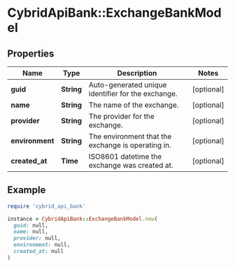 # CybridApiBank::ExchangeBankModel

## Properties

| Name | Type | Description | Notes |
| ---- | ---- | ----------- | ----- |
| **guid** | **String** | Auto-generated unique identifier for the exchange. | [optional] |
| **name** | **String** | The name of the exchange. | [optional] |
| **provider** | **String** | The provider for the exchange. | [optional] |
| **environment** | **String** | The environment that the exchange is operating in. | [optional] |
| **created_at** | **Time** | ISO8601 datetime the exchange was created at. | [optional] |

## Example

```ruby
require 'cybrid_api_bank'

instance = CybridApiBank::ExchangeBankModel.new(
  guid: null,
  name: null,
  provider: null,
  environment: null,
  created_at: null
)
```

